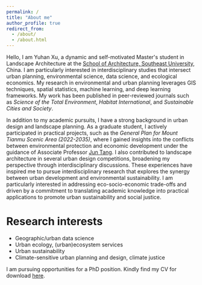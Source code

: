 ```yaml
---
permalink: /
title: "About me"
author_profile: true
redirect_from: 
  - /about/
  - /about.html
---
```


Hello, I am Yuhan Xu, a dynamic and self-motivated Master's student in Landscape Architecture at the [School of Architecture, Southeast University](https://arch.seu.edu.cn/jz_en/main.psp), China. I am particularly interested in interdisciplinary studies that intersect urban planning, environmental science, data science, and ecological economics. My research in environmental and urban planning leverages GIS techniques, spatial statistics, machine learning, and deep learning frameworks. My work has been published in peer-reviewed journals such as *Science of the Total Environment*, *Habitat International*, and *Sustainable Cities and Society*. 

In addition to my academic pursuits, I have a strong background in urban design and landscape planning. As a graduate student, I actively participated in practical projects, such as the *General Plan for Mount Tianmu Scenic Area (2022-2035)*, where I gained insights into the conflicts between environmental protection and economic development under the guidance of Associate Professor [Jun Tang](https://arch.seu.edu.cn/jz_en/2019/1116/c41171a410236/page.htm). I also contributed to landscape architecture in several urban design competitions, broadening my perspective through interdisciplinary discussions. These experiences have inspired me to pursue interdisciplinary research that explores the synergy between urban development and environmental sustainability. I am particularly interested in addressing eco-socio-economic trade-offs and driven by a commitment to translating academic knowledge into practical applications to promote urban sustainability and social justice.

Research interests
======
* Geographic/urban data science
* Urban ecology, (urban)ecosystem services
* Urban sustainability
* Climate-sensitive urban planning and design, climate justice

I am pursuing opportunities for a PhD position. Kindly find my CV for download [here](http://sealxuyh.github.io/files/Yuhan_XU_CV_2024-August.pdf).
